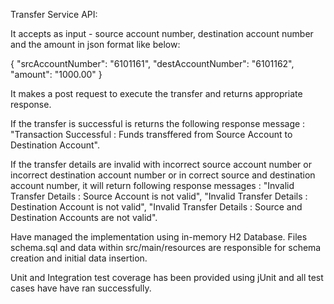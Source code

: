 Transfer Service API:

It accepts as input - source account number, destination account number and the amount in json format like below:

{
    "srcAccountNumber": "6101161",
    "destAccountNumber": "6101162",
    "amount": "1000.00"
}

It makes a post request to execute the transfer and returns appropriate response.

If the transfer is successful is returns the following response message : "Transaction Successful : Funds transffered from Source Account to Destination Account".

If the transfer details are invalid with incorrect source account number or incorrect destination account number or in correct source and destination account number, it will return following response messages : "Invalid Transfer Details : Source Account is not valid", "Invalid Transfer Details : Destination Account is not valid", "Invalid Transfer Details : Source and Destination Accounts are not valid".

Have managed the implementation using in-memory H2 Database. Files schema.sql and data within src/main/resources are responsible for schema creation and initial data insertion.

Unit and Integration test coverage has been provided using jUnit and all test cases have have ran successfully.
